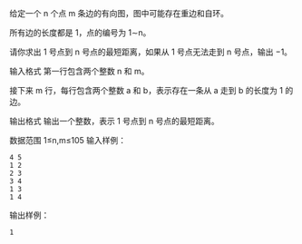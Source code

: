 给定一个 n 个点 m 条边的有向图，图中可能存在重边和自环。

所有边的长度都是 1，点的编号为 1∼n。

请你求出 1 号点到 n 号点的最短距离，如果从 1 号点无法走到 n 号点，输出 −1。

输入格式
第一行包含两个整数 n 和 m。

接下来 m 行，每行包含两个整数 a 和 b，表示存在一条从 a 走到 b 的长度为 1 的边。

输出格式
输出一个整数，表示 1 号点到 n 号点的最短距离。

数据范围
1≤n,m≤105
输入样例：
```
4 5
1 2
2 3
3 4
1 3
1 4
```
输出样例：
```
1
```
